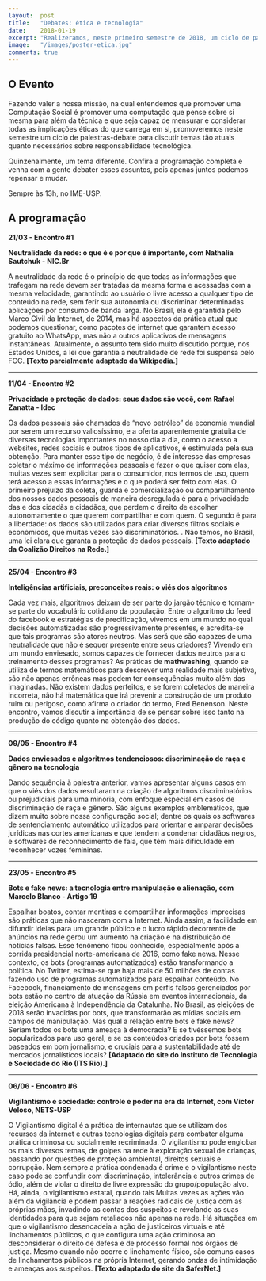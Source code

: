 ```yaml
---
layout:  post
title:   "Debates: ética e tecnologia"
date:    2018-01-19
excerpt: "Realizeramos, neste primeiro semestre de 2018, um ciclo de palestras-debates com o intuito de discutir para discutir temas tão atuais quanto necessários sobre responsabilidade tecnológica. Confira a programação e participe!"
image:   "/images/poster-etica.jpg"
comments: true
---
```


## O Evento

Fazendo valer a nossa missão, na qual entendemos que promover uma Computação Social é promover uma computação que pense sobre si mesma para além da técnica e que seja capaz de mensurar e considerar todas as implicações éticas do que carrega em si, promoveremos neste semestre um ciclo de palestras-debate para discutir temas tão atuais quanto necessários sobre responsabilidade tecnológica.

Quinzenalmente, um tema diferente. Confira a programação completa e venha com a gente debater esses assuntos, pois apenas juntos podemos repensar e mudar.

Sempre às 13h, no IME-USP.

## A programação

**21/03 - Encontro #1**

**Neutralidade da rede: o que é e por que é importante, com Nathalia Sautchuk - NIC.Br**

A neutralidade da rede é o princípio de que todas as informações que trafegam na rede devem ser tratadas da mesma forma e acessadas com a mesma velocidade, garantindo ao usuário o livre acesso a qualquer tipo de conteúdo na rede, sem ferir sua autonomia ou discriminar determinadas aplicações por consumo de banda larga. No Brasil, ela é garantida pelo Marco Civil da Internet, de 2014, mas há aspectos da prática atual que podemos questionar, como pacotes de internet que garantem acesso gratuito ao WhatsApp, mas não a outros aplicativos de mensagens instantâneas. Atualmente, o assunto tem sido muito discutido porque, nos Estados Unidos, a lei que garantia a neutralidade de rede foi suspensa pelo FCC. 
__[Texto parcialmente adaptado da Wikipedia.]__


-----------------------------------------

**11/04 - Encontro #2**

**Privacidade e proteção de dados: seus dados são você, com Rafael Zanatta - Idec**

Os dados pessoais são chamados de “novo petróleo” da economia mundial por serem um recurso valiosíssimo, e a oferta aparentemente gratuita de diversas tecnologias importantes no nosso dia a dia, como o acesso a websites, redes sociais e outros tipos de aplicativos, é estimulada pela sua obtenção. Para manter esse tipo de negócio, é de interesse das empresas coletar o máximo de informações pessoais e fazer o que quiser com elas, muitas vezes sem explicitar para o consumidor, nos termos de uso, quem terá acesso a essas informações e o que poderá ser feito com elas. O primeiro prejuízo da coleta, guarda e comercialização ou compartilhamento dos nossos dados pessoais de maneira desregulada é para a privacidade das e dos cidadãs e cidadãos, que perdem o direito de escolher autonomamente o que querem compartilhar e com quem. O segundo é para a liberdade: os dados são utilizados para criar diversos filtros sociais e econômicos, que muitas vezes são discriminatórios. . Não temos, no Brasil, uma lei clara que garanta a proteção de dados pessoais. 
__[Texto adaptado da Coalizão Direitos na Rede.]__


-----------------------------------------

**25/04 - Encontro #3**

**Inteligências artificiais, preconceitos reais: o viés dos algoritmos**

Cada vez mais, algoritmos deixam de ser parte do jargão técnico e tornam-se parte do vocabulário cotidiano da população. Entre o algoritmo do feed do facebook e estratégias de precificação, vivemos em um mundo no qual decisões automatizadas são progressivamente presentes, e acredita-se que tais programas são atores neutros. Mas será que são capazes de uma neutralidade que não é sequer presente entre seus criadores? Vivendo em um mundo enviesado, somos capazes de fornecer dados neutros para o treinamento desses programas? As práticas de __mathwashing__, quando se utiliza de termos matemáticos para descrever uma realidade mais subjetiva, são não apenas errôneas mas podem ter consequências muito além das imaginadas. Não existem dados perfeitos, e se forem coletados de maneira incorreta, não há matemática que irá prevenir a construção de um produto ruim ou perigoso, como afirma o criador do termo, Fred Benenson. Neste encontro, vamos discutir a importância de se pensar sobre isso tanto na produção do código quanto na obtenção dos dados. 


-----------------------------------------

**09/05 - Encontro #4**

**Dados enviesados e algoritmos tendenciosos: discriminação de raça e gênero na tecnologia**

Dando sequência à palestra anterior, vamos apresentar alguns casos em que o viés dos dados resultaram na criação de algoritmos discriminatórios ou prejudiciais para uma minoria, com enfoque especial em casos de discriminação de raça e gênero. São alguns exemplos emblemáticos, que dizem muito sobre nossa configuração social; dentre os quais os softwares de sentenciamento automático utilizados para orientar e amparar decisões jurídicas nas cortes americanas e que tendem a condenar cidadãos negros, e softwares de reconhecimento de fala, que têm mais dificuldade em reconhecer vozes femininas.


-----------------------------------------

**23/05 - Encontro #5**

**Bots e fake news: a tecnologia entre manipulação e alienação, com Marcelo Blanco - Artigo 19** 

Espalhar boatos, contar mentiras e compartilhar informações imprecisas são práticas que não nasceram com a Internet. Ainda assim, a facilidade em difundir ideias para um grande público e o lucro rápido decorrente de anúncios na rede gerou um aumento na criação e na distribuição de notícias falsas. Esse fenômeno ficou conhecido, especialmente após a corrida presidencial norte-americana de 2016, como fake news. Nesse contexto, os bots (programas automatizados) estão transformando a política. No Twitter, estima-se que haja mais de 50 milhões de contas fazendo uso de programas automatizados para espalhar conteúdo. No Facebook, financiamento de mensagens em perfis falsos gerenciados por bots estão no centro da atuação da Rússia em eventos internacionais, da eleição Americana à Independência da Catalunha. No Brasil, as eleições de 2018 serão invadidas por bots, que transformarão as mídias sociais em campos de manipulação. Mas qual a relação entre bots e fake news? Seriam todos os bots uma ameaça à democracia? E se tivéssemos bots popularizados para uso geral, e se os conteúdos criados por bots fossem baseados em bom jornalismo, e cruciais para a sustentabilidade até de mercados jornalísticos locais? __[Adaptado do site do Instituto de Tecnologia e Sociedade do Rio (ITS Rio).]__


-----------------------------------------

**06/06 - Encontro #6**

**Vigilantismo e sociedade: controle e poder na era da Internet, com Victor Veloso, NETS-USP**

O Vigilantismo digital é a prática de internautas que se utilizam dos recursos da internet e outras tecnologias digitais para combater alguma prática criminosa ou socialmente recriminada. O vigilantismo pode englobar os mais diversos temas, de golpes na rede à exploração sexual de crianças, passando por questões de proteção ambiental, direitos sexuais e corrupção. Nem sempre a prática condenada é crime e o vigilantismo neste caso pode se confundir com discriminação, intolerância e outros crimes de ódio, além de violar o direito de livre expressão do grupo/população alvo. Há, ainda, o vigilantismo estatal, quando tais 
Muitas vezes as ações vão além da vigilância e podem passar a reações radicais de justiça com as próprias mãos, invadindo as contas dos suspeitos e revelando as suas identidades para que sejam retaliados não apenas na rede. Há situações em que o vigilantismo desencadeia a ação de justiceiros virtuais e até linchamentos públicos, o que configura uma ação criminosa ao desconsiderar o direito de defesa e de processo formal nos órgãos de justiça. Mesmo quando não ocorre o linchamento físico, são comuns casos de linchamentos públicos na própria Internet, gerando ondas de intimidação e ameaças aos suspeitos.
__[Texto adaptado do site da SaferNet.]__

